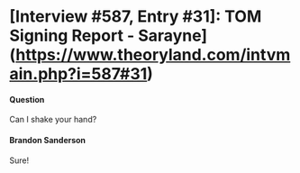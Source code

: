 # [Interview #587, Entry #31]: TOM Signing Report - Sarayne](https://www.theoryland.com/intvmain.php?i=587#31)

#### Question

Can I shake your hand?

#### Brandon Sanderson

Sure!

